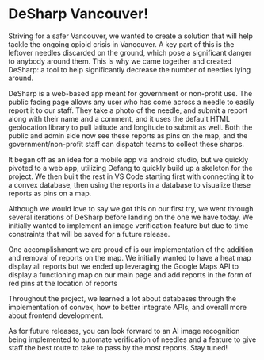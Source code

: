 # DeSharp Vancouver!

Striving for a safer Vancouver, we wanted to create a solution that will help tackle the ongoing opioid crisis in Vancouver. A key part of this is the leftover needles discarded on the ground, which pose a significant danger to anybody around them. This is why we came together and created DeSharp: a tool to help significantly decrease the number of needles lying around.

DeSharp is a web-based app meant for government or non-profit use. The public facing page allows any user who has come across a needle to easily report it to our staff. They take a photo of the needle, and submit a report along with their name and a comment, and it uses the default HTML geolocation library to pull latitude and longitude to submit as well. Both the public and admin side now see these reports as pins on the map, and the government/non-profit staff can dispatch teams to collect these sharps.

It began off as an idea for a mobile app via android studio, but we quickly pivoted to a web app, utilizing Defang to quickly build up a skeleton for the project. We then built the rest in VS Code starting first with connecting it to a convex database, then using the reports in a database to visualize these reports as pins on a map.

Although we would love to say we got this on our first try, we went through several iterations of DeSharp before landing on the one we have today. We initially wanted to implement an image verification feature but due to time constraints that will be saved for a future release.

One accomplishment we are proud of is our implementation of the addition and removal of reports on the map. We initially wanted to have a heat map display all reports but we ended up leveraging the Google Maps API to display a functioning map on our main page and add reports in the form of red pins at the location of reports

Throughout the project, we learned a lot about databases through the implementation of convex, how to better integrate APIs, and overall more about frontend development.

As for future releases, you can look forward to an AI image recognition being implemented to automate verification of needles and a feature to give staff the best route to take to pass by the most reports. Stay tuned!

